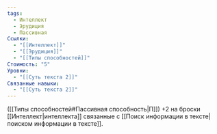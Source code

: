 ```yaml
---
tags:
  - Интеллект
  - Эрудиция
  - Пассивная
Ссылки:
  - "[[Интеллект]]"
  - "[[Эрудиция]]"
  - "[[Типы способностей]]"
Стоимость: "5"
Уровни:
  - "[[Суть текста 2]]"
Связанные навыки:
  - "[[Суть текста 2]]"
---
```

([[Типы способностей#Пассивная способность|П]]) +2 на броски [[Интеллект|интеллекта]] связанные с [[Поиск информации в тексте|поиском информации в тексте]].